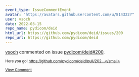 ```yaml
---
event_type: IssueCommentEvent
avatar: "https://avatars.githubusercontent.com/u/814322?"
user: vsoch
date: 2022-03-15
repo_name: pydicom/deid
html_url: https://github.com/pydicom/deid/issues/200
repo_url: https://github.com/pydicom/deid
---
```


<a href='https://github.com/vsoch' target='_blank'>vsoch</a> commented on issue <a href='https://github.com/pydicom/deid/issues/200' target='_blank'>pydicom/deid#200</a>.

<small>Here you go! https://github.com/pydicom/deid/pull/202...</small>

<a href='https://github.com/pydicom/deid/issues/200' target='_blank'>View Comment</a>